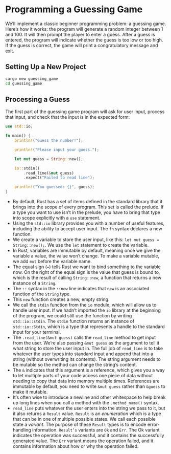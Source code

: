 # Programming a Guessing Game

We’ll implement a classic beginner programming problem: a guessing game. Here’s how it works: the program will generate a random integer between 1 and 100. It will then prompt the player to enter a guess. After a guess is entered, the program will indicate whether the guess is too low or too high. If the guess is correct, the game will print a congratulatory message and exit.

## Setting Up a New Project

```bash
cargo new guessing_game
cd guessing_game
```

## Processing a Guess

The first part of the guessing game program will ask for user input, process that input, and check that the input is in the expected form:

```rs
use std::io;

fn main() {
    println!("Guess the number!");

    println!("Please input your guess.");

    let mut guess = String::new();

    io::stdin()
        .read_line(&mut guess)
        .expect("Failed to read line");

    println!("You guessed: {}", guess);
}
```

* By default, Rust has a set of items defined in the standard library that it brings into the scope of every program. This set is called the prelude. If a type you want to use isn’t in the prelude, you have to bring that type into scope explicitly with a `use` statement. 
* Using the `std::io` library provides you with a number of useful features, including the ability to accept user input.
The `fn` syntax declares a new function.
* We create a variable to store the user input, like this: `let mut guess = String::new();`. We use the `let` statement to create the variable. 
* In Rust, variables are immutable by default, meaning once we give the variable a value, the value won’t change. To make a variable mutable, we add `mut` before the variable name.
* The equal sign (`=`) tells Rust we want to bind something to the variable now. On the right of the equal sign is the value that guess is bound to, which is the result of calling `String::new`, a function that returns a new instance of a `String`. 
* The `::` syntax in the `::new` line indicates that `new` is an associated function of the `String` type. 
* This `new` function creates a new, empty string.
* We call the `stdin` function from the `io` module, which will allow us to handle user input. If we hadn’t imported the `io` library at the beginning of the program, we could still use the function by writing `std::io::stdin`. The `stdin` function returns an instance of `std::io::Stdin`, which is a type that represents a handle to the standard input for your terminal.
* The `.read_line(&mut guess)` calls the `read_line` method to get input from the user. We’re also passing `&mut guess` as the argument to tell it what string to store the user input in. The full job of `read_line` is to take whatever the user types into standard input and append that into a string (without overwriting its contents). The string argument needs to be mutable so the method can change the string’s content.
* The `&` indicates that this argument is a reference, which gives you a way to let multiple parts of your code access one piece of data without needing to copy that data into memory multiple times. References are immutable by default, you need to write `&mut guess` rather than `&guess` to make it mutable.
*  It’s often wise to introduce a newline and other whitespace to help break up long lines when you call a method with the `.method_name()` syntax.
* `read_line` puts whatever the user enters into the string we pass to it, but it also returns a `Result` value. `Result` is an *enumeration* which is a type that can be in one of multiple possible states. We call each possible state a *variant*. The purpose of these `Result` types is to encode error-handling information. `Result’s` variants are `Ok` and `Err`. The Ok variant indicates the operation was successful, and it contains the successfully generated value. The `Err` variant means the operation failed, and it contains information about how or why the operation failed.

